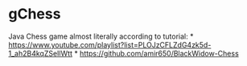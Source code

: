 # gChess

Java Chess game almost literally according to tutorial: 
* 
https://www.youtube.com/playlist?list=PLOJzCFLZdG4zk5d-1_ah2B4kqZSeIlWtt
* 
https://github.com/amir650/BlackWidow-Chess
